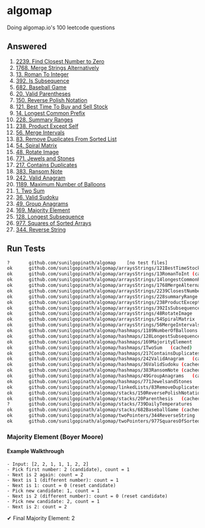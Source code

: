 # algomap
Doing algomap.io's 100 leetcode questions

## Answered

1. [2239. Find Closest Number to Zero](./arraysStrings/2239ClosestNumber/)
2. [1768. Merge Strings Alternatively](./arraysStrings/1768MergeAlternatively/)
3. [13. Roman To Integer](./arraysStrings/13RomanToInt/)
4. [392. Is Subsequence](./arraysStrings/392IsSubsequence/)
5. [682. Baseball Game](./stacks/682BaseballGame/)
6. [20. Valid Parentheses](./stacks/20ValidParentheses/)
7. [150. Reverse Polish Notation](./stacks/150ReversePolishNotation/)
8. [121. Best Time To Buy and Sell Stock](./stocks/121BestTimeToBuyAndSellStock/)
9. [14. Longest Common Prefix](./strings/14LongestCommonPrefix/)
10. [228. Summary Ranges](./ranges/228SummaryRanges/)
11. [238. Product Except Self](./arraysStrings/238ProductExceptSelf/)
12. [56. Merge Intervals](./arraysStrings/56MergeIntervals/)
13. [83. Remove Duplicates From Sorted List](./linkedLists/83RemoveDuplicates/)
14. [54. Spiral Matrix](./arraysStrings/54SpiralMatrix/)
15. [48. Rotate Image](./arraysStrings/48RotateImage/)
16. [771. Jewels and Stones](./hashmaps/771JewelsandStones/)
17. [217. Contains Duplicates](./hashmaps/217ContainsDuplicates/)
18. [383. Ransom Note](./hashmaps/383RansomNote/)
19. [242. Valid Anagram](./hashmaps/242ValidAnagram/)
20. [1189. Maximum Number of Balloons](./hashmaps/1189NumberOfBalloons/)
21. [1. Two Sum](./hashmaps/1TwoSum/)
22. [36. Valid Sudoku](./hashmaps/36ValidSudoku/)
23. [49. Group Anagrams](./hashmaps/49GroupAnagrams/)
24. [169. Majority Element](./hashmaps/169MajorityElement/)
25. [128. Longest Subsequence](./hashmaps/128LongestSubsequence/)
26. [977. Squares of Sorted Arrays](./twoPointers/977SquaresOfSortedArrays/)
27. [344. Reverse String](./twoPointers/344ReverseString/)

## Run Tests
```sh
?   	github.com/sunilgopinath/algomap	[no test files]
ok  	github.com/sunilgopinath/algomap/arraysStrings/121BestTimeStock	(cached)
ok  	github.com/sunilgopinath/algomap/arraysStrings/13RomanToInt	(cached)
ok  	github.com/sunilgopinath/algomap/arraysStrings/14longestCommonPrefix	(cached)
ok  	github.com/sunilgopinath/algomap/arraysStrings/1768MergeAlternatively	(cached)
ok  	github.com/sunilgopinath/algomap/arraysStrings/2239ClosestNumber	(cached)
ok  	github.com/sunilgopinath/algomap/arraysStrings/228summaryRange	(cached)
ok  	github.com/sunilgopinath/algomap/arraysStrings/238ProductExceptSelf	(cached)
ok  	github.com/sunilgopinath/algomap/arraysStrings/392IsSubsequence	(cached)
ok  	github.com/sunilgopinath/algomap/arraysStrings/48RotateImage	(cached)
ok  	github.com/sunilgopinath/algomap/arraysStrings/54SpiralMatrix	(cached)
ok  	github.com/sunilgopinath/algomap/arraysStrings/56MergeIntervals	(cached)
ok  	github.com/sunilgopinath/algomap/hashmaps/1189NumberOfBalloons	(cached)
ok  	github.com/sunilgopinath/algomap/hashmaps/128LongestSubsequence	(cached)
ok  	github.com/sunilgopinath/algomap/hashmaps/169MajorityElement	(cached)
ok  	github.com/sunilgopinath/algomap/hashmaps/1TwoSum	(cached)
ok  	github.com/sunilgopinath/algomap/hashmaps/217ContainsDuplicates	(cached)
ok  	github.com/sunilgopinath/algomap/hashmaps/242ValidAnagram	(cached)
ok  	github.com/sunilgopinath/algomap/hashmaps/36ValidSudoku	(cached)
ok  	github.com/sunilgopinath/algomap/hashmaps/383RansomNote	(cached)
ok  	github.com/sunilgopinath/algomap/hashmaps/49GroupAnagrams	(cached)
ok  	github.com/sunilgopinath/algomap/hashmaps/771JewelsandStones	(cached)
ok  	github.com/sunilgopinath/algomap/linkedLists/83RemoveDuplicates	(cached)
ok  	github.com/sunilgopinath/algomap/stacks/150ReversePolishNotation	(cached)
ok  	github.com/sunilgopinath/algomap/stacks/20Parenthesis	(cached)
?   	github.com/sunilgopinath/algomap/stacks/739DailyTemperatures	[no test files]
ok  	github.com/sunilgopinath/algomap/stacks/682BaseballGame	(cached)
ok  	github.com/sunilgopinath/algomap/twoPointers/344ReverseString	0.509s
ok  	github.com/sunilgopinath/algomap/twoPointers/977SquaresOfSortedArrays	(cached)
```

### Majority Element (Boyer Moore)

#### Example Walkthrough

    - Input: [2, 2, 1, 1, 1, 2, 2]
    - Pick first number: 2 (candidate), count = 1
    - Next is 2 again: count = 2
    - Next is 1 (different number): count = 1
    - Next is 1: count = 0 (reset candidate)
    - Pick new candidate: 1, count = 1
    - Next is 2 (different number): count = 0 (reset candidate)
    - Pick new candidate: 2, count = 1
    - Next is 2: count = 2

✔ Final Majority Element: 2